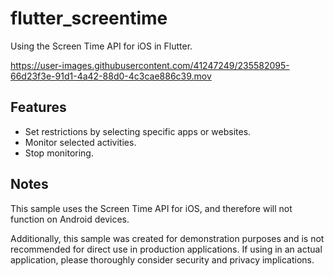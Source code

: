 # flutter_screentime

Using the Screen Time API for iOS in Flutter.



https://user-images.githubusercontent.com/41247249/235582095-66d23f3e-91d1-4a42-88d0-4c3cae886c39.mov




## Features
- Set restrictions by selecting specific apps or websites.
- Monitor selected activities.
- Stop monitoring.

## Notes
This sample uses the Screen Time API for iOS, and therefore will not function on Android devices.

Additionally, this sample was created for demonstration purposes and is not recommended for direct use in production applications. If using in an actual application, please thoroughly consider security and privacy implications.
